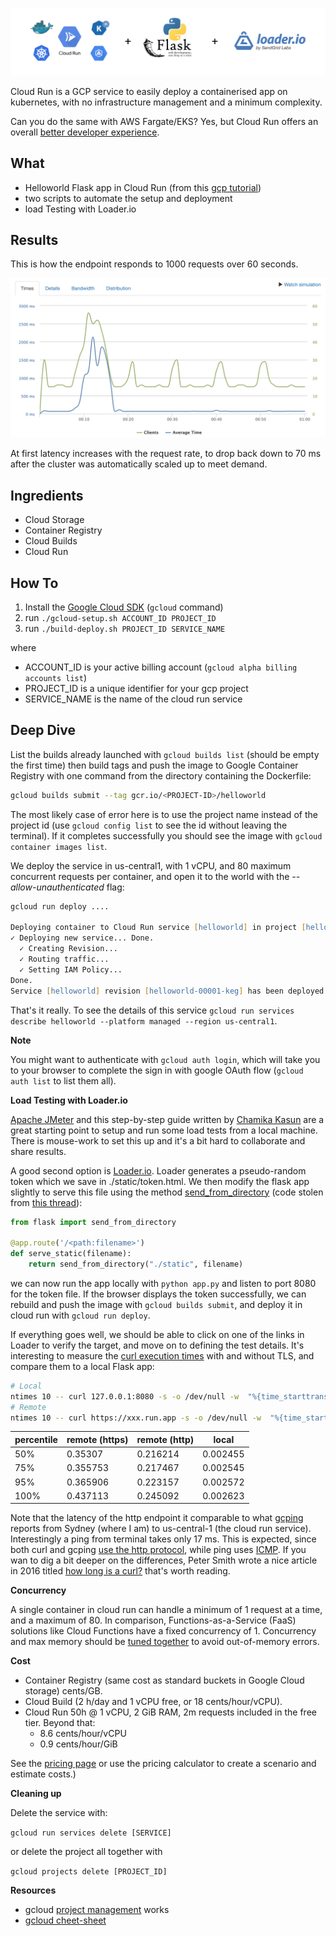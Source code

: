 ![](./assets/logos.png)

Cloud Run is a GCP service to easily deploy a containerised app on kubernetes, with no infrastructure management and a minimum complexity.

Can you do the same with AWS Fargate/EKS? Yes, but Cloud Run offers an overall [better developer experience](https://thenewstack.io/comparison-aws-fargate-vs-google-cloud-run-vs-azure-container-instances/).

## What

- Helloworld Flask app in Cloud Run (from this [gcp tutorial](https://cloud.google.com/run/docs/quickstarts/build-and-deploy))
- two scripts to automate the setup and deployment
- load Testing with Loader.io

## Results

This is how the endpoint responds to 1000 requests over 60 seconds.

![](./assets/load-testing.png)

At first latency increases with the request rate, to drop back down to 70 ms after the cluster was automatically scaled up to meet demand.

## Ingredients

- Cloud Storage
- Container Registry
- Cloud Builds
- Cloud Run

## How To

1. Install the [Google Cloud SDK](https://cloud.google.com/sdk/docs/downloads-interactive) (`gcloud` command)
2. run `./gcloud-setup.sh ACCOUNT_ID PROJECT_ID`
3. run `./build-deploy.sh PROJECT_ID SERVICE_NAME`

where
- ACCOUNT_ID is your active billing account (`gcloud alpha billing accounts list`)
- PROJECT_ID is a unique identifier for your gcp project
- SERVICE_NAME is the name of the cloud run service

## Deep Dive

List the builds already launched with `gcloud builds list` (should be empty the first time) then build tags and push the image to Google Container Registry with one command from the directory containing the Dockerfile:

```zsh
gcloud builds submit --tag gcr.io/<PROJECT-ID>/helloworld
```

The most likely case of error here is to use the project name instead of the project id (use `gcloud config list` to see the id without leaving the terminal). If it completes successfully you should see the image with `gcloud container images list`.

We deploy the service in us-central1, with 1 vCPU, and 80 maximum concurrent requests per container, and open it to the world with the *--allow-unauthenticated* flag:

```zsh
gcloud run deploy ....

Deploying container to Cloud Run service [helloworld] in project [helloworld-cloud-run-276808] region [us-central1]
✓ Deploying new service... Done.
  ✓ Creating Revision...
  ✓ Routing traffic...
  ✓ Setting IAM Policy...
Done.
Service [helloworld] revision [helloworld-00001-keg] has been deployed and is serving 100 percent of traffic at https://xxx.run.app
```

That's it really. To see the details of this service `gcloud run services describe helloworld --platform managed --region us-central1`.

**Note**

You might want to authenticate with `gcloud auth login`, which will take you to your browser to complete the sign in with google OAuth flow (`gcloud auth list` to list them all).

**Load Testing with Loader.io**

[Apache JMeter](https://jmeter.apache.org/download_jmeter.cgi) and this step-by-step guide written by [Chamika Kasun](https://medium.com/@chamikakasun/rest-api-load-testing-with-apache-jmeter-a4d25ea2b7b6) are a great starting point to setup and run some load tests from a local machine. There is mouse-work to set this up and it's a bit hard to collaborate and share results.

A good second option is [Loader.io](https://loader.io/). Loader generates a pseudo-random token which we save in ./static/token.html. We then modify the flask app slightly to serve this file using the method [send_from_directory](https://flask.palletsprojects.com/en/1.1.x/api/?highlight=send_from_directory#flask.send_from_directory) (code stolen from [this thread](https://flask.palletsprojects.com/en/1.1.x/api/?highlight=send_from_directory#flask.send_from_directory)):

```Python
from flask import send_from_directory

@app.route('/<path:filename>')
def serve_static(filename):
    return send_from_directory("./static", filename)
```

we can now run the app locally with `python app.py` and listen to port 8080 for the token file. If the browser displays the token successfully, we can rebuild and push the image with `gcloud builds submit`, and deploy it in cloud run with `gcloud run deploy`.

If everything goes well, we should be able to click on one of the links in Loader to verify the target, and move on to defining the test details. It's interesting to measure the [curl execution times](https://dev.to/yuyatakeyama/how-i-measure-response-times-of-web-apis-using-curl-6nh) with and without TLS, and compare them to a local Flask app:

```zsh
# Local
ntimes 10 -- curl 127.0.0.1:8080 -s -o /dev/null -w  "%{time_starttransfer}\n" | percentile
# Remote
ntimes 10 -- curl https://xxx.run.app -s -o /dev/null -w  "%{time_starttransfer}\n" | percentile
```

|  percentile | remote (https)   | remote (http) | local |
|------------|----------------|---------------|----------|
| 50%        | 0.35307        | 0.216214      | 0.002455 |
| 75%        | 0.355753       | 0.217467      | 0.002545 |
| 95%        | 0.365906       | 0.223157      | 0.002572 |
| 100%       | 0.437113       | 0.245092      | 0.002623 |

Note that the latency of the http endpoint it comparable to what [gcping](http://www.gcping.com/) reports from Sydney (where I am) to us-central-1 (the cloud run service). Interestingly a ping from terminal takes only 17 ms. This is expected, since both curl and gcping [use the http protocol](https://github.com/ImJasonH/gcping/blob/master/cmd/ping/main.go#L27), while ping uses [ICMP](https://www.cloudflare.com/learning/ddos/glossary/internet-control-message-protocol-icmp/). If you wan to dig a bit deeper on the differences, Peter Smith wrote a nice article in 2016 titled [how long is a curl?](https://medium.com/galvanize/how-long-is-a-curl-ec59af087ca8) that's worth reading.

**Concurrency**

A single container in cloud run can handle a minimum of 1 request at a time, and a maximum of 80. In comparison, Functions-as-a-Service (FaaS) solutions like Cloud Functions have a fixed concurrency of 1. Concurrency and max memory should be [tuned together](https://cloud.google.com/run/docs/tips#tuning-concurrency) to avoid out-of-memory errors.

**Cost**

- Container Registry (same cost as standard buckets in Google Cloud storage) cents/GB.
- Cloud Build (2 h/day and 1 vCPU free, or 18 cents/hour/vCPU).
- Cloud Run 50h @ 1 vCPU, 2 GiB RAM, 2m requests included in the free tier. Beyond that:
  - 8.6 cents/hour/vCPU
  - 0.9 cents/hour/GiB

See the [pricing page](https://cloud.google.com/run/pricing#pricing_table) or use the pricing calculator to create a scenario and estimate costs.)

**Cleaning up**

Delete the service with:

`gcloud run services delete [SERVICE]`

or delete the project all together with

`gcloud projects delete [PROJECT_ID]`

**Resources**
- gcloud [project management](https://www.the-swamp.info/blog/configuring-gcloud-multiple-projects/) works
- [gcloud cheet-sheet](https://gist.github.com/pydevops/cffbd3c694d599c6ca18342d3625af97#06-projects)
